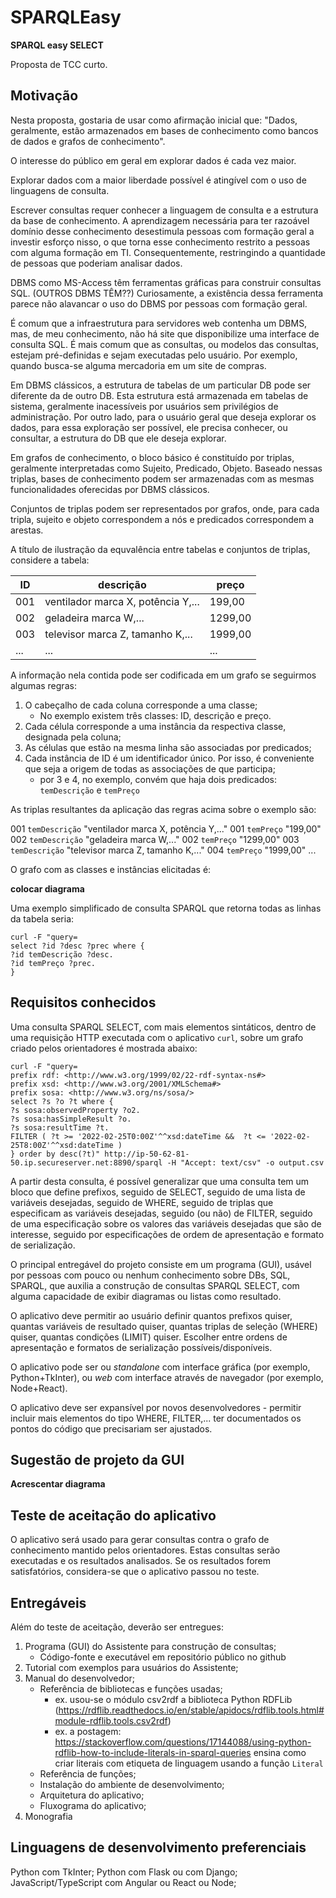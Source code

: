 # SPARQLEasy
**SPARQL easy SELECT**

Proposta de TCC curto.

## Motivação

Nesta proposta, gostaria de usar como afirmação inicial que: "Dados, geralmente, estão armazenados em bases de conhecimento como bancos de dados e grafos de conhecimento".

O interesse do público em geral em explorar dados é cada vez maior.
 
Explorar dados com a maior liberdade possível é atingível com o uso de linguagens de consulta.

Escrever consultas requer conhecer a linguagem de consulta e a estrutura da base de conhecimento. A aprendizagem necessária para ter razoável domínio desse conhecimento desestimula pessoas com formação geral a investir esforço nisso, o que torna esse conhecimento restrito a pessoas com alguma formação em TI. Consequentemente, restringindo a quantidade de pessoas que poderiam analisar dados.

DBMS como MS-Access têm ferramentas gráficas para construir consultas SQL. (OUTROS DBMS TÊM??) Curiosamente, a existência dessa ferramenta parece não alavancar o uso do DBMS por pessoas com formação geral.

É comum que a infraestrutura para servidores web contenha um DBMS, mas, de meu conhecimento, não há site que disponibilize uma interface de consulta SQL. É mais comum que as consultas, ou modelos das consultas, estejam pré-definidas e sejam executadas pelo usuário. Por exemplo, quando busca-se alguma mercadoria em um site de compras.

Em DBMS clássicos, a estrutura de tabelas de um particular DB pode ser diferente da de outro DB. Esta estrutura está armazenada em tabelas de sistema, geralmente inacessíveis por usuários sem privilégios de administração. Por outro lado, para o usuário geral que deseja explorar os dados, para essa exploração ser possível, ele precisa conhecer, ou consultar, a estrutura do DB que ele deseja explorar.

Em grafos de conhecimento, o bloco básico é constituído por triplas, geralmente interpretadas como Sujeito, Predicado, Objeto. Baseado nessas triplas, bases de conhecimento podem ser armazenadas com as mesmas funcionalidades oferecidas por DBMS clássicos.

Conjuntos de triplas podem ser representados por grafos, onde, para cada tripla, sujeito e objeto correspondem a nós e predicados correspondem a arestas.

A título de ilustração da equvalência entre tabelas e conjuntos de triplas, considere a tabela:

| ID | descrição | preço |
| --- | --- | --- |
| 001 | ventilador marca X, potência Y,... | 199,00 |
| 002 | geladeira marca W,... | 1299,00 |
| 003 | televisor marca Z, tamanho K,... | 1999,00 |
| ... | ... | ... |

A informação nela contida pode ser codificada em um grafo se seguirmos algumas regras:

1. O cabeçalho de cada coluna corresponde a uma classe;
   - No exemplo existem três classes: ID, descrição e preço.
2. Cada célula corresponde a uma instância da respectiva classe, designada pela coluna;
3. As células que estão na mesma linha são associadas por predicados;
4. Cada instância de ID é um identificador único. Por isso, é conveniente que seja a origem de todas as associações de que participa;
   - por 3 e 4, no exemplo, convém que haja dois predicados: `temDescrição` e `temPreço`

As triplas resultantes da aplicação das regras acima sobre o exemplo são:

001 `temDescrição` "ventilador marca X, potência Y,..."
001 `temPreço` "199,00"
002 `temDescrição` "geladeira marca W,..."
002 `temPreço` "1299,00"
003 `temDescrição` "televisor marca Z, tamanho K,..."
004 `temPreço` "1999,00"
...

O grafo com as classes e instâncias elicitadas é:

**colocar diagrama**

Uma exemplo simplificado de consulta SPARQL que retorna todas as linhas da tabela seria:

```
curl -F "query=
select ?id ?desc ?prec where {
?id temDescrição ?desc.
?id temPreço ?prec.
}
```

## Requisitos conhecidos

Uma consulta SPARQL SELECT, com mais elementos sintáticos, dentro de uma requisição HTTP executada com o aplicativo `curl`, sobre um grafo criado pelos orientadores é mostrada abaixo:

```
curl -F "query=
prefix rdf: <http://www.w3.org/1999/02/22-rdf-syntax-ns#>
prefix xsd: <http://www.w3.org/2001/XMLSchema#> 
prefix sosa: <http://www.w3.org/ns/sosa/>
select ?s ?o ?t where {
?s sosa:observedProperty ?o2.
?s sosa:hasSimpleResult ?o.
?s sosa:resultTime ?t.
FILTER ( ?t >= '2022-02-25T0:00Z'^^xsd:dateTime &&  ?t <= '2022-02-25T8:00Z'^^xsd:dateTime )
} order by desc(?t)" http://ip-50-62-81-50.ip.secureserver.net:8890/sparql -H "Accept: text/csv" -o output.csv
```

A partir desta consulta, é possível generalizar que uma consulta tem um bloco que define prefixos, seguido de SELECT, seguido de uma lista de variáveis desejadas, seguido de WHERE, seguido de triplas que especificam as variáveis desejadas, seguido (ou não) de FILTER, seguido de uma especificação sobre os valores das variáveis desejadas que são de interesse, seguido por especificações de ordem de apresentação e formato de serialização.

O principal entregável do projeto consiste em um programa (GUI), usável por pessoas com pouco ou nenhum conhecimento sobre DBs, SQL, SPARQL, que auxilia a construção de consultas SPARQL SELECT, com alguma capacidade de exibir diagramas ou listas como resultado.

O aplicativo deve permitir ao usuário definir quantos prefixos quiser, quantas variáveis de resultado quiser, quantas triplas de seleção (WHERE) quiser, quantas condições (LIMIT) quiser. Escolher entre ordens de apresentação e formatos de serialização possíveis/disponíveis.

O aplicativo pode ser ou *standalone* com interface gráfica (por exemplo, Python+TkInter), ou *web* com interface através de navegador (por exemplo, Node+React).

O aplicativo deve ser expansível por novos desenvolvedores - permitir incluir mais elementos do tipo WHERE, FILTER,... ter documentados os pontos do código que precisariam ser ajustados.

## Sugestão de projeto da GUI

**Acrescentar diagrama**

## Teste de aceitação do aplicativo

O aplicativo será usado para gerar consultas contra o grafo de conhecimento mantido pelos orientadores. Estas consultas serão executadas e os resultados analisados. Se os resultados forem satisfatórios, considera-se que o aplicativo passou no teste.

## Entregáveis

Além do teste de aceitação, deverão ser entregues:

1. Programa (GUI) do Assistente para construção de consultas;
   - Código-fonte e executável em repositório público no github
2. Tutorial com exemplos para usuários do Assistente;
3. Manual do desenvolvedor;
   - Referência de bibliotecas e funções usadas;
      - ex. usou-se o módulo csv2rdf a biblioteca Python RDFLib (https://rdflib.readthedocs.io/en/stable/apidocs/rdflib.tools.html#module-rdflib.tools.csv2rdf)
      - ex. a postagem: https://stackoverflow.com/questions/17144088/using-python-rdflib-how-to-include-literals-in-sparql-queries ensina como criar literais com etiqueta de linguagem usando a função `Literal`
   - Referência de funções;
   - Instalação do ambiente de desenvolvimento;
   - Arquitetura do aplicativo;
   - Fluxograma do aplicativo;
4. Monografia

## Linguagens de desenvolvimento preferenciais

Python com TkInter;
Python com Flask ou com Django;
JavaScript/TypeScript com Angular ou React ou Node;

